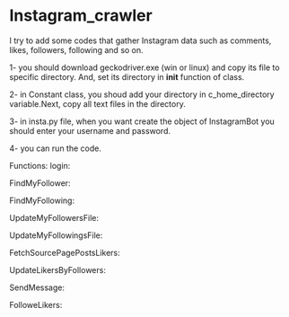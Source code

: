 # Instagram_crawler
I try to add some codes that gather Instagram data such as comments, likes, followers, following and so on.

1- you should download geckodriver.exe (win or linux) and copy its file to specific directory. And, set its directory in __init__ function of class.

2- in Constant class, you shoud add your directory in c_home_directory variable.Next, copy all text files in the directory.

3- in insta.py file, when you want create the object of InstagramBot you should enter your username and password.

4- you can run the code.

Functions:
login:

FindMyFollower:

FindMyFollowing:

UpdateMyFollowersFile:

UpdateMyFollowingsFile:

FetchSourcePagePostsLikers:

UpdateLikersByFollowers:

SendMessage:

FolloweLikers:
